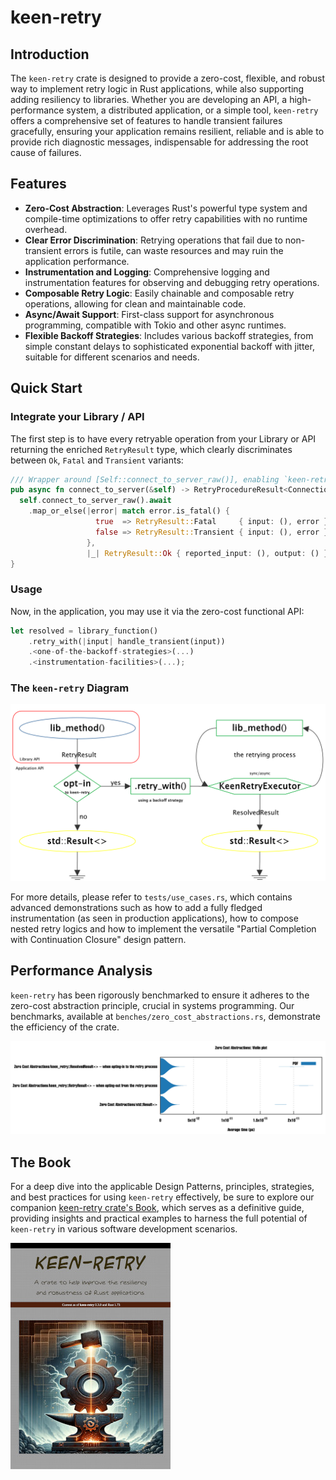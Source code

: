# keen-retry

## Introduction

The `keen-retry` crate is designed to provide a zero-cost, flexible, and robust way to implement retry logic in Rust applications, while also
supporting adding resiliency to libraries. Whether you are developing an API, a high-performance system, a distributed application, or a simple
tool, `keen-retry` offers a comprehensive set of features to handle transient failures gracefully, ensuring your application remains resilient,
reliable and is able to provide rich diagnostic messages, indispensable for addressing the root cause of failures.

## Features

  -  **Zero-Cost Abstraction**: Leverages Rust's powerful type system and compile-time optimizations to offer retry capabilities with no runtime overhead.
  -  **Clear Error Discrimination**: Retrying operations that fail due to non-transient errors is futile, can waste resources and may ruin the application performance.
  -  **Instrumentation and Logging**: Comprehensive logging and instrumentation features for observing and debugging retry operations.
  -  **Composable Retry Logic**: Easily chainable and composable retry operations, allowing for clean and maintainable code.
  -  **Async/Await Support**: First-class support for asynchronous programming, compatible with Tokio and other async runtimes.
  -  **Flexible Backoff Strategies**: Includes various backoff strategies, from simple constant delays to sophisticated exponential backoff with jitter, suitable for different scenarios and needs.

## Quick Start

### Integrate your Library / API

The first step is to have every retryable operation from your Library or API returning the enriched `RetryResult` type, which clearly discriminates between `Ok`, `Fatal` and `Transient` variants:

```rust
/// Wrapper around [Self::connect_to_server_raw()], enabling `keen-retry` on it
pub async fn connect_to_server(&self) -> RetryProcedureResult<ConnectionErrors> {
  self.connect_to_server_raw().await
    .map_or_else(|error| match error.is_fatal() {
                   true  => RetryResult::Fatal     { input: (), error },
                   false => RetryResult::Transient { input: (), error },
                 },
                 |_| RetryResult::Ok { reported_input: (), output: () })
}
```

### Usage

Now, in the application, you may use it via the zero-cost functional API:
```rust
let resolved = library_function()
    .retry_with(|input| handle_transient(input))
    .<one-of-the-backoff-strategies>(...)
    .<instrumentation-facilities>(...);
```

### The `keen-retry` Diagram

![keen-retry-diagram.png](docs/keen-retry-diagram.png)


For more details, please refer to `tests/use_cases.rs`, which contains advanced
demonstrations such as how to add a fully fledged instrumentation (as seen in production applications),
how to compose nested retry logics and how to implement the versatile "Partial Completion with Continuation
Closure" design pattern.

## Performance Analysis

`keen-retry` has been rigorously benchmarked to ensure it adheres to the zero-cost abstraction principle, crucial in systems programming.
Our benchmarks, available at `benches/zero_cost_abstractions.rs`, demonstrate the efficiency of the crate.

![keen-retry-zero-cost-abstractions.png](docs/keen-retry-zero-cost-abstractions.png)


## The Book

For a deep dive into the applicable Design Patterns, principles, strategies, and best practices for using `keen-retry` effectively,
be sure to explore our companion [keen-retry crate's Book](docs/keen-retry-book.pdf), which serves as a definitive guide, providing insights and practical
examples to harness the full potential of `keen-retry` in various software development scenarios.

[![The keen-retry Book](docs/keen-retry-book-cover.jpg)](docs/keen-retry-book.pdf)